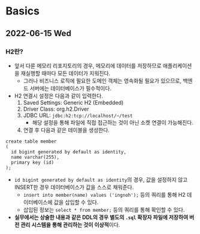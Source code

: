# Basics
## 2022-06-15 Wed

### H2란?
* 앞서 다룬 메모리 리포지토리의 경우, 메모리에 데이터를 저장하므로 애플리케이션을 재실행할 때마다 모든 데이터가 지워진다.
  * 그러나 비즈니스 로직에 필요한 도메인 객체는 영속화될 필요가 있으므로, 백엔드 서버에는 데이터베이스가 필수적이다.
* H2 연결시 설정은 다음과 같이 입력한다.
  1. Saved Settings: Generic H2 (Embedded)
  2. Driver Class: org.h2.Driver
  3. JDBC URL: `jdbc:h2:tcp://localhost/~/test`
     * 해당 설정을 통해 파일에 직접 접근하는 것이 아닌 소켓 연결이 가능해진다.
  4. 연결 후 다음과 같은 테이블을 생성한다.
```
create table member
(
  id bigint generated by default as identity,
  name varchar(255),
  primary key (id)
);
```
* `id bigint generated by default as identity`의 경우, 값을 설정하지 않고 INSERT한 경우 데이터베이스가 값을 스스로 채워준다.
  * `insert into member(name) values ('ingnoh');` 등의 쿼리를 통해 H2 데이터베이스에 값을 삽입할 수 있다.
  * 삽입된 정보는 `select * from member;` 등의 쿼리를 통해 확인할 수 있다.
* **실무에서는 상술한 내용과 같은 DDL의 경우 별도의 `.sql` 확장자 파일에 저장하여 버전 관리 시스템을 통해 관리하는 것이 이상적**이다. 